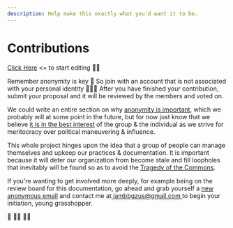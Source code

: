 ```yaml
---
description: Help make this exactly what you'd want it to be.
---
```


# Contributions

[Click Here](https://app.gitbook.com/invite/re8wgNo8uQ2Hee0uWN3B/xltfzHMAQTK9uWWkFKq5) <= to start editing ✍🏻

Remember anonymity is key 🔐 So join with an account that is not associated with your personal identity 🕵🏻‍♂️  After you have finished your contribution, submit your proposal and it will be reviewed by the members and voted on.&#x20;

We could write an entire section on why [anonymity is important](https://epic.org/issues/democracy-free-speech/anonymity/), which we probably will at some point in the future, but for now just know that we believe [it is in the best interest](https://groups.csail.mit.edu/mac/classes/6.805/student-papers/fall95-papers/rigby-anonymity.html) of the group & the individual as we strive for meritocracy over political maneuvering & influence.

This whole project hinges upon the idea that a group of people can manage themselves and upkeep our practices & documentation.  It is important because it will deter our organization from become stale and fill loopholes that inevitably will be found so as to avoid the [Tragedy of the Commons](https://en.wikipedia.org/wiki/Tragedy\_of\_the\_commons).

If you're wanting to get involved more deeply, for example being on the review board for this documentation, go ahead and grab yourself a [new anonymous email](https://proton.me/mail) and contact me at[ iambbgzus@gmail.com ](mailto:iambbgzus@gmail.com)to begin your initiation, young grasshopper.&#x20;

🥋 🙇🏼 🥷🏻
